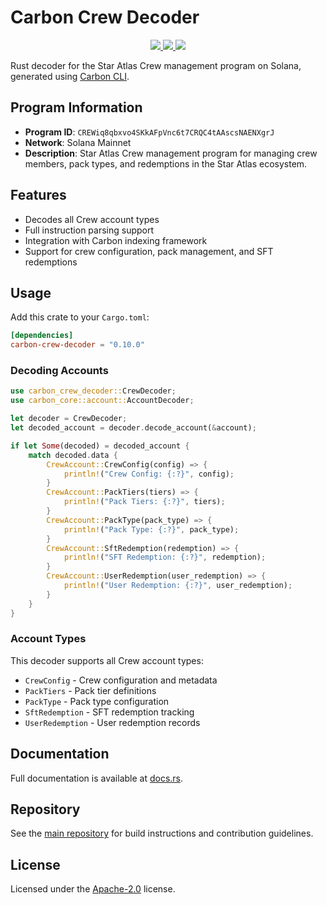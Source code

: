 # Carbon Crew Decoder

<p align="center">
  <a href="https://crates.io/crates/carbon-crew-decoder">
    <img src="https://img.shields.io/crates/v/carbon-crew-decoder?logo=rust" />
  </a>
  <a href="https://docs.rs/carbon-crew-decoder">
    <img src="https://img.shields.io/docsrs/carbon-crew-decoder?logo=docsdotrs" />
  </a>
  <a href="https://github.com/staratlasmeta/star-atlas-decoders/blob/main/LICENSE">
    <img src="https://img.shields.io/badge/license-Apache%202.0-blue" />
  </a>
</p>

Rust decoder for the Star Atlas Crew management program on Solana, generated using [Carbon CLI](https://github.com/sevenlabs-hq/carbon).

## Program Information

- **Program ID**: `CREWiq8qbxvo4SKkAFpVnc6t7CRQC4tAAscsNAENXgrJ`
- **Network**: Solana Mainnet
- **Description**: Star Atlas Crew management program for managing crew members, pack types, and redemptions in the Star Atlas ecosystem.

## Features

- Decodes all Crew account types
- Full instruction parsing support
- Integration with Carbon indexing framework
- Support for crew configuration, pack management, and SFT redemptions

## Usage

Add this crate to your `Cargo.toml`:

```toml
[dependencies]
carbon-crew-decoder = "0.10.0"
```

### Decoding Accounts

```rust
use carbon_crew_decoder::CrewDecoder;
use carbon_core::account::AccountDecoder;

let decoder = CrewDecoder;
let decoded_account = decoder.decode_account(&account);

if let Some(decoded) = decoded_account {
    match decoded.data {
        CrewAccount::CrewConfig(config) => {
            println!("Crew Config: {:?}", config);
        }
        CrewAccount::PackTiers(tiers) => {
            println!("Pack Tiers: {:?}", tiers);
        }
        CrewAccount::PackType(pack_type) => {
            println!("Pack Type: {:?}", pack_type);
        }
        CrewAccount::SftRedemption(redemption) => {
            println!("SFT Redemption: {:?}", redemption);
        }
        CrewAccount::UserRedemption(user_redemption) => {
            println!("User Redemption: {:?}", user_redemption);
        }
    }
}
```

### Account Types

This decoder supports all Crew account types:
- `CrewConfig` - Crew configuration and metadata
- `PackTiers` - Pack tier definitions
- `PackType` - Pack type configuration
- `SftRedemption` - SFT redemption tracking
- `UserRedemption` - User redemption records

## Documentation

Full documentation is available at [docs.rs](https://docs.rs/carbon-crew-decoder).

## Repository

See the [main repository](https://github.com/staratlasmeta/star-atlas-decoders) for build instructions and contribution guidelines.

## License

Licensed under the [Apache-2.0](https://github.com/staratlasmeta/star-atlas-decoders/blob/main/LICENSE) license.
